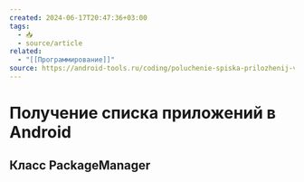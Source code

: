 ```yaml
---
created: 2024-06-17T20:47:36+03:00
tags:
  - 📥
  - source/article
related:
  - "[[Программирование]]"
source: https://android-tools.ru/coding/poluchenie-spiska-prilozhenij-v-android/
---
```


# Получение списка приложений в Android

## Класс PackageManager